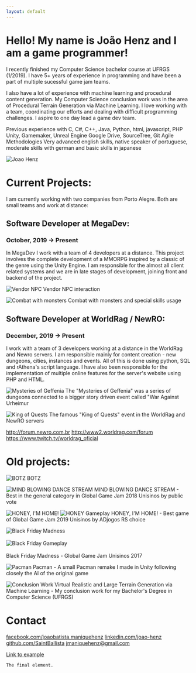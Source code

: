 ```yaml
---
layout: default
---
```


# Hello! My name is João Henz and I am a game programmer!

I recently finished my Computer Science bachelor course  at UFRGS (1/2019).  I have 5+ years of experience in programming and have been a part of multiple sucessful game jam teams.

I also have a lot of experience with machine learning and procedural content generation. My Computer Science conclusion work was in the area of Procedural Terrain Generation via Machine Learning.
I love working with a team, coordinating our efforts and dealing with difficult programming challenges. I aspire to one day lead a game dev team.

Previous experience with
C, C#, C++, Java, Python, html, javascript, PHP
Unity, Gamemaker, Unreal Engine
Google Drive, SourceTree, Git
Agile Methodologies
Very advanced english skills, native speaker of portuguese, moderate skills with german and basic skills in japanese

![Joao Henz](/assets/images/foto.jpg)

# Current Projects:
I am currently working with two companies from Porto Alegre. Both are small teams and work at distance:

## Software Developer at MegaDev: 
### October, 2019 -> Present
In MegaDev I work with a team of 4 developers at a distance. This project involves the complete development of a MMORPG inspired by a classic of the genre using the Unity Engine. I am responsible for the almost all client related systems and we are in late stages of development, joining front and backend of the project.

![Vendor NPC](/assets/images/mega1.png)
Vendor NPC interaction

![Combat with monsters](/assets/images/mega2.png)
Combat with monsters and special skills usage

## Software Developer at WorldRag / NewRO:
### December, 2019 -> Present
I work with a team of 3 developers working at a distance in the WorldRag and Newro servers. I am responsible mainly for content creation - new dungeons, cities, instances and events. All of this is done using python, SQL and rAthena's script language. I have also been responsible for the implementation of multiple online features for the server's website using PHP and HTML.

![Mysteries of Geffenia](/assets/images/rag2.png)
The "Mysteries of Geffenia" was a series of dungeons connected to a bigger story driven event called "War Against Urheimur

![King of Quests](/assets/images/rag1.png)
The famous "King of Quests" event in the WorldRag and NewRO servers

http://forum.newro.com.br
http://www2.worldrag.com/forum
https://www.twitch.tv/worldrag_oficial

# Old projects:

![BOTZ](/assets/images/botz.png)
BOTZ

![MIND BLOWING DANCE STREAM](/assets/images/mindblowing.png)
MIND BLOWING DANCE STREAM - Best in the general category in Global Game Jam 2018 Unisinos by public vote

![HONEY, I'M HOME!](/assets/images/honey.png)
![HONEY Gameplay](/assets/images/honey2.png)
HONEY, I'M HOME! - Best game of Global Game Jam 2019 Unisinos by ADjogos RS choice

![Black Friday Madness](/assets/images/blackfriday.png)<br/><br/>
![Black Friday Gameplay](/assets/images/blackfriday2.png)<br/><br/>
Black Friday Madness - Global Game Jam Unisinos 2017

![Pacman](/assets/images/pacman.png)
Pacman - A small Pacman remake I made in Unity following closely the AI of the original game

![Conclusion Work](/assets/images/tcc.png)
Virtual Realistic and Large Terrain Generation via Machine Learning - My conclusion work for my Bachelor's Degree in Computer Science (UFRGS)

# Contact
[facebook.com/joaobatista.maniquehenz](https://www.facebook.com/joaobatista.maniquehenz)
[linkedin.com/joao-henz](https://www.linkedin.com/in/joao-henz/)
[github.com/SaintBallista](https://github.com/SaintBallista)
jmaniquehenz@gmail.com

[Link to example](./example.html)


```
The final element.
```